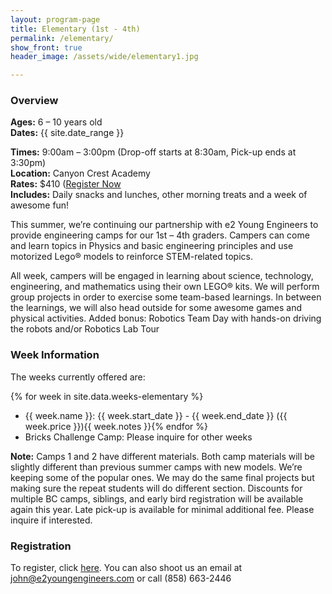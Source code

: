 ```yaml
---
layout: program-page
title: Elementary (1st - 4th)
permalink: /elementary/
show_front: true
header_image: /assets/wide/elementary1.jpg

---
```


### Overview
**Ages:** 6 – 10 years old  
**Dates:** {{ site.date_range }}

**Times:** 9:00am – 3:00pm (Drop-off starts at 8:30am, Pick-up ends at 3:30pm)  
**Location:** Canyon Crest Academy  
**Rates:** $410 ([Register Now](http://www.sandiegonc.e2youngengineers.com/enrolment/)  
**Includes:** Daily snacks and lunches, other morning treats and a week of awesome fun!

This summer, we’re continuing our partnership with e2 Young Engineers to provide engineering camps for our 1st – 4th graders. Campers can come and learn topics in Physics and basic engineering principles and use motorized Lego® models to reinforce STEM-related topics.  

All week, campers will be engaged in learning about science, technology, engineering, and mathematics using their own LEGO® kits. We will perform group projects in order to exercise some team-based learnings.  In between the learnings, we will also head outside for some awesome games and physical activities.  Added bonus: Robotics Team Day with hands-on driving the robots and/or Robotics Lab Tour   
  
### Week Information
The weeks currently offered are:

{% for week in site.data.weeks-elementary %}
- {{ week.name }}: {{ week.start_date }} - {{ week.end_date }} ({{ week.price }}){{ week.notes }}{% endfor %}
- Bricks Challenge Camp: Please inquire for other weeks

**Note:** Camps 1 and 2 have different materials. Both camp materials will be slightly different than previous summer camps with new models.  We’re keeping some of the popular ones.  We may do the same final projects but making sure the repeat students will do different section.  Discounts for multiple BC camps, siblings, and early bird registration will be available again this year.  Late pick-up is available for minimal additional fee. Please inquire if interested.

### Registration
To register, click [here](http://www.sandiegonc.e2youngengineers.com/enrolment/). You can also shoot us an email at [john@e2youngengineers.com](mailto:john@e2youngengineers.com) or call (858) 663-2446
